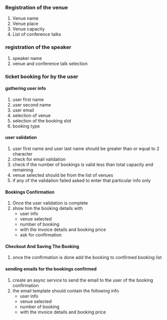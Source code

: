 ### Registration of the venue

1. Venue name
2. Venue place
3. Venue capacity
4. List of conference talks

### registration of the speaker

1. speaker name
2. venue and conference talk selection

### ticket booking for by the user

#### gathering user info

1. user first name
2. user second name
3. user email
4. selection of venue
5. selection of the booking slot
6. booking type

#### user validation

1. user first name and user last name should be greater than or equal to 2 character
2. check for email validation
3. check if the number of bookings is valid less than total capacity and remaining
4. venue selected should be from the list of venues
5. if any of the validation failed asked to enter that particular info only

#### Bookings Confirmation

1. Once the user validation is complete
2. show him the booking details with
   - user info
   - venue selected
   - number of booking
   - with the invoice details and booking price
   - ask for confirmation

#### Checkout And Saving The Booking

1. once the confirmation is done add the booking to confirmed booking list

#### sending emails for the bookings confirmed

1. create an async service to send the email to the user of the booking confirmation
2. the email template should contain the following info
   - user info
   - venue selected
   - number of booking
   - with the invoice details and booking price
